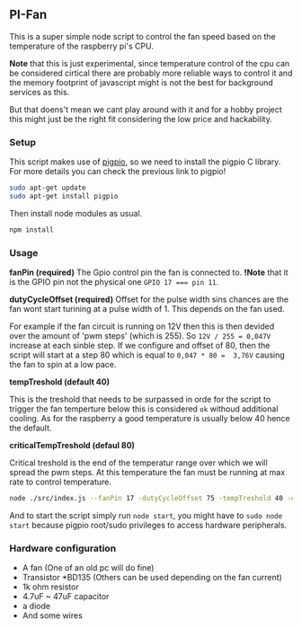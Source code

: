 PI-Fan
---

This is a super simple node script to control the fan speed based on the temperature
of the raspberry pi's CPU. 

**Note** that this is just experimental, since temperature control of the cpu can be considered cirtical there are probably more reliable ways to control it and the memory footprint of javascript might is not the best for background services as this.

But that doens't mean we cant play around with it and for a hobby project this might just be the right fit considering the low
price and hackability.

### Setup

This script makes use of [pigpio](https://github.com/fivdi/pigpio), so we need to install the pigpio C library.
For more details you can check the previous link to pigpio!

```bash
sudo apt-get update
sudo apt-get install pigpio
```

Then install node modules as usual.

```javascript
npm install
```

### Usage

**fanPin (required)**
The Gpio control pin the fan is connected to. **!Note** that it is the GPIO pin not the physical one `GPIO 17 === pin 11`.

**dutyCycleOffset (required)**
Offset for the pulse width sins chances are the fan wont start turining at a pulse width of 1.
This depends on the fan used.

For example if the fan circuit is running on 12V then this is then devided over the amount of 'pwm steps' (which is 255).
So `12V / 255 = 0,047V` increase at each sinble step. If we configure and offset of 80, then the script will start at a 
step 80 which is equal to `0,047 * 80 =  3,76V` causing the fan to spin at a low pace.

**tempTreshold (default 40)**

This is the treshold that needs to be surpassed in orde for the script to trigger the fan temperture below this is considered 
`ok` withoud additional cooling. As for the raspberry a good temperature is usually below 40 hence the default.

**criticalTempTreshold (defaul 80)**

Critical treshold is the end of the temperatur range over which we will spread the pwm steps. At this temperature the fan must
be running at max rate to control temperature. 

```bash
node ./src/index.js --fanPin 17 -dutyCycleOffset 75 -tempTreshold 40 -criticalTempTreshold 80
```

And to start the script simply run `node start`, you might have to `sudo node start` because pigpio root/sudo privileges to
access hardware peripherals.

### Hardware configuration

 - A fan (One of an old pc will do fine)
 - Transistor *BD135 (Others can be used depending on the fan current)
 - 1k ohm resistor 
 - 4.7uF ~ 47uF capacitor
 - a diode
 - And some wires

